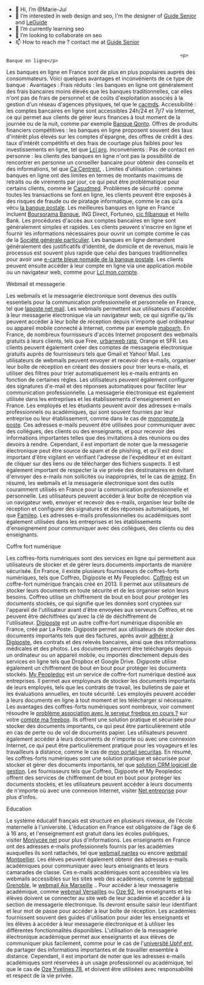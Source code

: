- 👋 Hi, I’m @Marie-Jul
- 👀 I’m interested in web design and seo, I'm the designer of <a href="https://senior-guid.com">Guide Senior</a> and <a href="https://mario-bross.net/">LeGuide</a>
- 🌱 I’m currently learning seo
- 💞️ I’m looking to collaborate on seo
- 📫 How to reach me ? contact me at <a href="https://about.me/seniorguide">Guide Senior</a> 

<!---
Marie-Jul/Marie-Jul is a ✨ special ✨ repository because its `README.md` (this file) appears on your GitHub profile.
You can click the Preview link to take a look at your changes.
--->


                                                                    <p>
	Banque en ligne</p>
<p>
	Les banques en ligne en France sont de plus en plus populaires auprès des consommateurs. Voici quelques avantages et inconvénients de ce type de banque&nbsp;: Avantages&nbsp;: Frais réduits&nbsp;: les banques en ligne ont généralement des frais bancaires moins élevés que les banques traditionnelles, car elles n'ont pas de frais de personnel et de coûts d'exploitation associés à la gestion d'un réseau d'agences physiques, tel que le&nbsp;<a href="https://clientespace.com/cacmds-acceder-a-mon-compte-en-ligne-m-ca-cmds-fr/">cacmds</a>. Accessibilité&nbsp;: les comptes bancaires en ligne sont accessibles 24h/24 et 7j/7 via Internet, ce qui permet aux clients de gérer leurs finances à tout moment de la journée ou de la nuit, comme par exemple&nbsp;<a href="https://clientespace.com/banque-qonto-mon-compte-pro-connexion-en-ligne-france/">Banque Qonto</a>. Offres de produits financiers compétitives&nbsp;: les banques en ligne proposent souvent des taux d'intérêt plus élevés sur les comptes d'épargne, des offres de crédit à des taux d'intérêt compétitifs et des frais de courtage plus faibles pour les investissements en ligne, tel que&nbsp;<a href="https://clientespace.com/lcl-pro-mon-espace-professionnel-access-secure-banque-en-ligne/">Lcl pro</a>. Inconvénients&nbsp;: Pas de contact en personne&nbsp;: les clients des banques en ligne n'ont pas la possibilité de rencontrer en personne un conseiller bancaire pour obtenir des conseils et des informations, tel que&nbsp;<a href="https://clientespace.com/ca-centrest-consulter-mon-compte-bancaire-en-ligne-credit-agricole/">Ca Centrest</a>, . Limites d'utilisation&nbsp;: certaines banques en ligne ont des limites en termes de montants maximums de retraits ou de virements par jour, ce qui peut être problématique pour certains clients, comme le&nbsp;<a href="https://clientespace.com/www-ca-sudmed-fr-acceder-a-mes-comptes-en-ligne-particulier-casudmed/">Casudmed</a>. Problèmes de sécurité&nbsp;: comme toutes les transactions se font en ligne, les clients peuvent être exposés à des risques de fraude ou de piratage informatique, comme le cas qu'a vécu&nbsp;<a href="https://clientespace.com/identification-la-banque-postale-mon-compte-courant-espace-client/">la banque postale</a>. Les meilleures banques en ligne en France incluent&nbsp;<a href="https://clientespace.com/mon-compte-boursorama-banque-en-ligne/">Boursorama Banque</a>, ING Direct, Fortuneo,&nbsp;<a href="https://clientespace.com/cic-filbanque-mon-compte-pro-espace-client-particulier/">cic filbanque</a>&nbsp;et Hello Bank. Les procédures d'accès aux comptes bancaires en ligne sont généralement simples et rapides. Les clients peuvent s'inscrire en ligne et fournir les informations nécessaires pour ouvrir un compte comme le cas de la&nbsp;<a href="https://clientespace.com/societe-generale-particulier-mon-compte-client-connexion/">Société générale particulier</a>. Les banques en ligne demandent généralement des justificatifs d'identité, de domicile et de revenus, mais le processus est souvent plus rapide que celui des banques traditionnelles pour avoir une&nbsp;<a href="https://clientespace.com/service-e-carte-bleue-la-banque-postale-a-telecharger-ecarte-bleu/">e-carte bleue nomade de la banque postale</a>. Les clients peuvent ensuite accéder à leur compte en ligne via une application mobile ou un navigateur web, comme pour&nbsp;<a href="https://clientespace.com/banque-lcl-particuliers-acceder-mes-comptes-en-ligne/">Lcl mon compte</a>.</p>
<p>
	Webmail et messagerie</p>
<p>
	Les webmails et la messagerie électronique sont devenus des outils essentiels pour la communication professionnelle et personnelle en France, tel que&nbsp;<a href="https://clientespace.com/laposte-net-mail-mon-compte-messagerie-education/">laposte net mail</a>. Les webmails permettent aux utilisateurs d'accéder à leur messagerie électronique via un navigateur web, ce qui signifie qu'ils peuvent accéder à leur boîte de réception depuis n'importe quel ordinateur ou appareil mobile connecté à Internet, comme par exemple&nbsp;<a href="https://clientespace.com/maboxrh-mon-compte-salarie-la-poste-ma-box-rh-connexion/">maboxrh</a>. En France, de nombreux fournisseurs d'accès Internet proposent des webmails gratuits à leurs clients, tels que Free,&nbsp;<a href="https://clientespace.com/urbanweb-ratp-net-identification-mon-compte-matricule-mot-de-passe/">urbanweb ratp</a>, Orange et SFR. Les clients peuvent également créer des comptes de messagerie électronique gratuits auprès de fournisseurs tels que Gmail et Yahoo! Mail. Les utilisateurs de webmails peuvent envoyer et recevoir des e-mails, organiser leur boîte de réception en créant des dossiers pour trier leurs e-mails, et utiliser des filtres pour trier automatiquement les e-mails entrants en fonction de certaines règles. Les utilisateurs peuvent également configurer des signatures d'e-mail et des réponses automatiques pour faciliter leur communication professionnelle. La messagerie électronique est également utilisée dans les entreprises et les établissements d'enseignement en France. Les employés et les étudiants peuvent avoir des adresses e-mails professionnels ou académiques, qui sont souvent fournies par leur entreprise ou leur établissement, comme dans le cas de&nbsp;<a href="https://clientespace.com/moncompte-laposte-connexion-identification-mon-compte-la-poste/">moncompte la poste</a>. Ces adresses e-mails peuvent être utilisées pour communiquer avec des collègues, des clients ou des enseignants, et pour recevoir des informations importantes telles que des invitations à des réunions ou des devoirs à rendre. Cependant, il est important de noter que la messagerie électronique peut être source de spam et de phishing, et qu'il est donc important d'être vigilant en vérifiant l'adresse de l'expéditeur et en évitant de cliquer sur des liens ou de télécharger des fichiers suspects. Il est également important de respecter la vie privée des destinataires en évitant d'envoyer des e-mails non sollicités ou inappropriés, tel le cas de&nbsp;<a href="https://clientespace.com/amiez-mon-compte/">amiez</a>. En résumé, les webmails et la messagerie électronique sont des outils couramment utilisés en France pour la communication professionnelle et personnelle. Les utilisateurs peuvent accéder à leur boîte de réception via un navigateur web, envoyer et recevoir des e-mails, organiser leur boîte de réception et configurer des signatures et des réponses automatiques, tel que&nbsp;<a href="https://clientespace.com/famileo-mon-compte-en-ligne-gazette-tarif-prix-abonnement-telecharger/">Famileo</a>. Les adresses e-mails professionnelles ou académiques sont également utilisées dans les entreprises et les établissements d'enseignement pour communiquer avec des collègues, des clients ou des enseignants.</p>
<p>
	Coffre fort numérique</p>
<p>
	Les coffres-forts numériques sont des services en ligne qui permettent aux utilisateurs de stocker et de gérer leurs documents importants de manière sécurisée. En France, il existe plusieurs fournisseurs de coffres-forts numériques, tels que Coffreo, Digiposte et My Peopledoc.&nbsp;<a href="https://clientespace.com/coffreo-mon-compte-mon-espace-interimaire-de-coffre-fort-cofreo-pro/">Coffreo</a>&nbsp;est un coffre-fort numérique français créé en 2013. Il permet aux utilisateurs de stocker leurs documents en toute sécurité et de les organiser selon leurs besoins. Coffreo utilise un chiffrement de bout en bout pour protéger les documents stockés, ce qui signifie que les données sont cryptées sur l'appareil de l'utilisateur avant d'être envoyées aux serveurs Coffreo, et ne peuvent être déchiffrées qu'avec la clé de déchiffrement de l'utilisateur.&nbsp;<a href="https://clientespace.com/comment-se-connecter-a-digiposte-connexion-a-travers-login-code-et-matricule/">Digiposte</a>&nbsp;est un autre coffre-fort numérique disponible en France, créé par La Poste. Digiposte permet aux utilisateurs de stocker des documents importants tels que des factures, après avoir&nbsp;<a href="https://clientespace.com/comment-adherer-a-digiposte-compte-inscription/">adhérer à Digiposte</a>, des contrats et des relevés bancaires, ainsi que des informations médicales et des photos. Les documents peuvent être téléchargés depuis un ordinateur ou un appareil mobile, ou importés directement depuis des services en ligne tels que Dropbox et Google Drive. Digiposte utilise également un chiffrement de bout en bout pour protéger les documents stockés.&nbsp;<a href="https://clientespace.com/mypeopledoc-mon-compte-coffre-fort-electronique-connexion/">My Peopledoc</a>&nbsp;est un service de coffre-fort numérique destiné aux entreprises. Il permet aux employeurs de stocker les documents importants de leurs employés, tels que les contrats de travail, les bulletins de paie et les évaluations annuelles, en toute sécurité. Les employés peuvent accéder à leurs documents en ligne à tout moment et les télécharger si nécessaire. Les avantages des coffres-forts numériques sont nombreux, voir comment résoudre le&nbsp;<a href="https://clientespace.com/probleme-association-avec-le-serveur-freebox-en-cours-freeplug/">problème association avec le serveur freebox en cours&nbsp;?</a>&nbsp;sur votre&nbsp;<a href="https://clientespace.com/mafreebox-connexion-a-mon-compte-ma-freebox-delta-pop-mini-4k-one/">compte ma freebox</a>. Ils offrent une solution pratique et sécurisée pour stocker des documents importants, ce qui peut être particulièrement utile en cas de perte ou de vol de documents papier. Les utilisateurs peuvent également accéder à leurs documents de n'importe où avec une connexion Internet, ce qui peut être particulièrement pratique pour les voyageurs et les travailleurs à distance, comme le cas de&nbsp;<a href="https://clientespace.com/mon-portail-securitas-espace-login-compte-direct-france-verisure/">mon portail securitas</a>. En résumé, les coffres-forts numériques sont une solution pratique et sécurisée pour stocker et gérer des documents importants, tel que&nbsp;<a href="https://clientespace.com/solution-crm-logiciel-de-gestion-client-et-marketing-gratuit-et-simple/">solution CRM logiciel de gestion</a>. Les fournisseurs tels que Coffreo, Digiposte et My Peopledoc offrent des services de chiffrement de bout en bout pour protéger les documents stockés, et les utilisateurs peuvent accéder à leurs documents de n'importe où avec une connexion Internet, visiter&nbsp;<a href="https://clientespace.com/net-entreprise-mon-compte-declaration-assurance-maladie/">Net entreprise</a>&nbsp;pour plus d'infos.</p>
<p>
	Education</p>
<p>
	Le système éducatif français est structuré en plusieurs niveaux, de l'école maternelle à l'université. L'éducation en France est obligatoire de l'âge de 6 à 16 ans, et l'enseignement est gratuit dans les écoles publiques, visiter&nbsp;<a href="https://clientespace.com/mon-lycee-net-authentification-connecte-fr-ile-de-france-ent/">Monlycée net</a>&nbsp;pour plus d'informations. Les enseignants en France ont des adresses e-mails professionnels fournis par les académies auxquelles ils sont rattachés, tel que&nbsp;<a href="https://clientespace.com/webmail-ac-nantes-fr-web-mail-academique-acnantes-etna-login/">webmail nantes</a>&nbsp;ou encore&nbsp;<a href="https://clientespace.com/webmail-ac-montpellier-fr-web-mail-academique-acmontpellier/">webmail Montpellier</a>. Les élèves peuvent également obtenir des adresses e-mails académiques pour communiquer avec leurs enseignants et leurs camarades de classe. Ces e-mails académiques sont accessibles via les webmails accessibles sur les sites web des académies, comme le&nbsp;<a href="https://clientespace.com/webmail-ac-grenoble-fr-web-mail-academique-acgrenoble-iprof-pia-inp-edt/">webmail Grenoble</a>, le&nbsp;<a href="https://clientespace.com/webmail-ac-aix-marseille-fr-web-mail-academique-acaixmarseille/">webmail Aix Marseille</a>&nbsp;.. Pour accéder à leur messagerie académique, comme&nbsp;<a href="https://clientespace.com/webmail-ac-versailles-fr-web-mail-academique-acversailles-login-iprof-connexion-pro/">webmail Versailles</a>&nbsp;ou&nbsp;<a href="https://clientespace.com/oze-92-enc-hauts-de-seine-connexion-college/">Oze 92</a>, les enseignants et les élèves doivent se connecter au site web de leur académie et accéder à la section de messagerie électronique. Ils devront ensuite saisir leur identifiant et leur mot de passe pour accéder à leur boîte de réception. Les académies fournissent souvent des guides d'utilisation pour aider les enseignants et les élèves à accéder à leur messagerie électronique et à utiliser les différentes fonctionnalités disponibles. L'utilisation de la messagerie électronique académique permet aux enseignants et aux élèves de communiquer plus facilement, comme pour le cas de l'<a href="https://clientespace.com/uphf-ent-connexion-moodle-portail-ecandidat-valenciennes/">université Uphf ent</a>, de partager des informations importantes et de travailler ensemble à distance. Cependant, il est important de noter que les adresses e-mails académiques sont réservées à un usage professionnel ou académique, tel que le cas de&nbsp;<a href="https://clientespace.com/oze-yvelines-college-connexion-ozecollege-yvelines-fr-oze78-ent/">Oze Yvelines 78</a>, et doivent être utilisées avec responsabilité et respect de la vie privée.</p>

